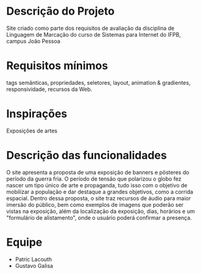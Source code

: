 # **Descrição do Projeto**

Site criado como parte dos requisitos de avaliação da disciplina de Linguagem de Marcação do curso de Sistemas para Internet do IFPB, campus João Pessoa

# **Requisitos mínimos**

tags semânticas, propriedades, seletores, layout, animation & gradientes, responsividade, recursos da Web.

# **Inspirações**

Exposições de artes

# **Descrição das funcionalidades**

O site apresenta a proposta de uma exposição de banners e pôsteres do período da guerra fria. O período de tensão que polarizou o globo fez nascer um tipo único de arte e propaganda, tudo isso com o objetivo de mobilizar a população e dar destaque a grandes objetivos, como a corrida espacial.
Dentro dessa proposta, o site traz recursos de áudio para maior imersão do público, bem como exemplos de imagens que poderão ser vistas na exposição, além da localização da exposição, dias, horários e um "formulário de alistamento", onde o usuário poderá confirmar a presença.

# **Equipe**

- Patric Lacouth
- Gustavo Galisa
